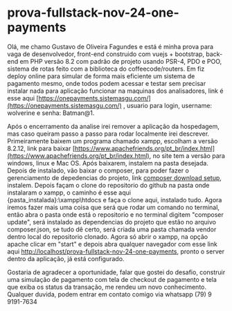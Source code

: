 # prova-fullstack-nov-24-one-payments

Olá, me chamo Gustavo de Oliveira Fagundes e está é minha prova para vaga de desenvolvedor, front-end construido com vuejs + bootstrap, back-end em PHP versão 8.2 com padrão de projeto usando PSR-4, PDO e POO, sistema de rotas feito com a biblioteca do coffeecode/routers.
Em fiz deploy online para simular de forma mais eficiente um sistema de pagamento mesmo, onde todos podem acessar e testar sem precisar instalar nada para aplicação funcionar na maquinas dos analisadores, link é esse aqui [https://onepayments.sistemasgu.com/](https://onepayments.sistemasgu.com/) , usuario para login, username: wolverine e senha: Batman@1.

Após o encerramento da analise irei remover a aplicação da hospedagem, mas caso queiram passo a passo para rodar localmente irei descrever.
Primeiramente baixem um programa chamado xampp, escolham a versão 8.2.12, link para baixar [https://www.apachefriends.org/pt_br/index.html](https://www.apachefriends.org/pt_br/index.html), no site tem a versão para windows, linux  e Mac OS. Após baixarem, instalem na pasta desejada. Depois de instalado, vão baixar o composer, para poder fazer o gerenciamento de depedencias do projeto, link [composer download setup](https://getcomposer.org/Composer-Setup.exe), instalem. Depois façam o clone do repositorio do github na pasta onde instalaram o xampp, o caminho é esse aqui {pasta_instalada}:\xampp\htdocs e faça o clone aqui, instalado tudo. Agora iremos fazer mais uma coisa que será que rodar um comando no terminal, então abra o pasta onde está o repositorio e no terminal digitem "composer update", será instalado as dependencias do projeto que estão no arquivo composer.json, se tudo dê certo, será criada uma pasta chamada vendor dentro local do repositorio clonado.
Agora só abrir o xampp, na opção apache clicar em "start" e depois abra qualquer navegador com esse link aqui [http://localhost/prova-fullstack-nov-24-one-payments](http://localhost/prova-fullstack-nov-24-one-payments), pronto o server dentro da aplicação, já está configurado.

Gostaria de agradecer a oportunidade, falar que gostei do desafio, construir uma simulação de pagamento com tela de checkout de pagamento e tela que exiba os status da transação, me rendeu um novo conhecimento. Qualquer duvida, podem entrar em contato comigo via whatsapp (79) 9 9191-7634
